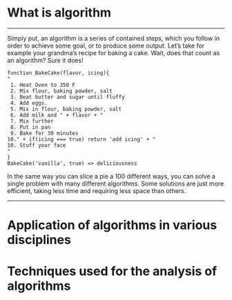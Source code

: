 # What is algorithm

---

Simply put, an algorithm is a series of contained steps, which you follow in order to achieve some goal, or to produce some output. Let’s take for example your grandma’s recipe for baking a cake. Wait, does that count as an algorithm? Sure it does!



```
function BakeCake(flavor, icing){
"
 1. Heat Oven to 350 F
 2. Mix flour, baking powder, salt
 3. Beat butter and sugar until fluffy
 4. Add eggs.
 5. Mix in flour, baking powder, salt
 6. Add milk and " + flavor + "
 7. Mix further
 8. Put in pan
 9. Bake for 30 minutes
10." + if(icing === true) return 'add icing' + "
10. Stuff your face
"
}
BakeCake('vanilla', true) => deliciousness
```

In the same way you can slice a pie a 100 different ways, you can solve a single problem with many different algorithms. Some solutions are just more efficient, taking less time and requiring less space than others.

 

---

# Application of algorithms in various disciplines

# Techniques used for the analysis of algorithms




